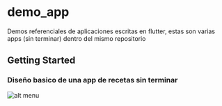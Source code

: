 # demo_app
Demos referenciales de aplicaciones escritas en flutter, estas son varias apps (sin terminar) dentro del mismo repositorio

## Getting Started

### Diseño basico de una app de recetas sin terminar



![alt menu](https://raw.githubusercontent.com/GioRey/demo_app/master/preview/recipe.gif)

